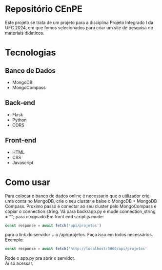 # Repositório CEnPE
Este projeto se trata de um projeto para a disciplina Projeto Integrado I da UFC 2024, em que fomos selecionados para criar um site de pesquisa de materiais didaticos.

# Tecnologias
## Banco de Dados
- MongoDB
- MongoCompass
## Back-end
- Flask
- Python
- CORS
## Front-end
- HTML
- CSS
- Javascript
# Como usar
Para colocar o banco de dados online é necessario que o utilizador crie uma conta no MongoDB, crie o seu cluster e baixe o MongoDB + MongoDB Compass. 
Proximo passo é conectar ao seu cluster pelo MongoCompass e copiar o connection string. 
Vá para back/app.py e mude connection_string = ""; para o copiado 
Em front end script.js mude: 
```Javascript
const response = await fetch('api/projetos')
```
para o link do servidor + o /api/projetos. Faça isso em todos necessários.  
Exemplo: 

```Javascript 
const response = await fetch('http://localhost:5000/api/projetos'
```
Rode o app.py pra abrir o servidor.  
Aí só acessar.
